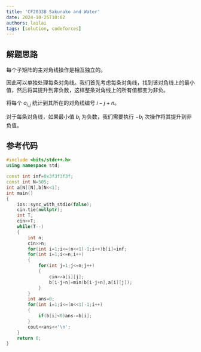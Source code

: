 ```yaml
---
title: 'CF2033B Sakurako and Water'
date: 2024-10-25T10:02
authors: lailai
tags: [solution, codeforces]
---
```


<Solution pid="CF2033B" aid="ofh4508o" />

<!-- truncate -->

## 解题思路

每个子矩阵的主对角线操作是相互独立的。

因此可以单独处理每条对角线。我们首先考虑每条对角线，找到该对角线上的最小值，然后将其提升到非负数，这样整条对角线上的所有值都变为非负。

将每个 $a_{i,j}$ 统计到其所在的对角线编号 $i-j+n$。

对于每条对角线，如果最小值 $b_i$ 为负数，我们需要执行 $-b_i$ 次操作将其提升到非负值。

## 参考代码

```cpp
#include <bits/stdc++.h>
using namespace std;

const int inf=0x3f3f3f3f;
const int N=505;
int a[N][N],b[N<<1];
int main()
{
	ios::sync_with_stdio(false);
	cin.tie(nullptr);
	int T;
	cin>>T;
	while(T--)
	{
		int n;
		cin>>n;
		for(int i=1;i<=(n<<1)-1;i++)b[i]=inf;
		for(int i=1;i<=n;i++)
		{
			for(int j=1;j<=n;j++)
			{
				cin>>a[i][j];
				b[i-j+n]=min(b[i-j+n],a[i][j]);
			}
		}
		int ans=0;
		for(int i=1;i<=(n<<1)-1;i++)
		{
			if(b[i]<0)ans-=b[i];
		}
		cout<<ans<<'\n';
	}
	return 0;
}
```
